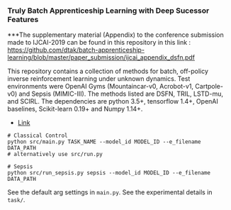 ### Truly Batch Apprenticeship Learning with Deep Sucessor Features

***The supplementary material (Appendix) to the conference submission made to IJCAI-2019 can be found in this repository in this link : https://github.com/dtak/batch-apprenticeship-learning/blob/master/paper_submission/ijcai_appendix_dsfn.pdf


This repository contains a collection of methods for batch, off-policy inverse reinforcement learning under unknown dynamics. Test environments were OpenAI Gyms (Mountaincar-v0, Acrobot-v1, Cartpole-v0) and Sepsis (MIMIC-III). The methods listed are DSFN, TRIL, LSTD-mu, and SCIRL. The dependencies are python 3.5+, tensorflow 1.4+, OpenAI baselines, Scikit-learn 0.19+ and Numpy 1.14+.

- [Link](http://example.net)

```
# Classical Control
python src/main.py TASK_NAME --model_id MODEL_ID --e_filename DATA_PATH
# alternatively use src/run.py

# Sepsis
python src/run_sepsis.py sepsis --model_id MODEL_ID --e_filename DATA_PATH
```

See the default arg settings in `main.py`. See the experimental details in `task/`.


